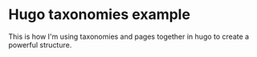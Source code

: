 # Hugo taxonomies example

This is how I'm using taxonomies and pages together in hugo to create a powerful structure.
